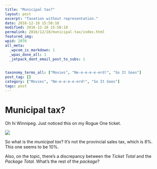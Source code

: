 ```yaml
---
title: "Municipal tax?"
layout: post
excerpt: "Taxation without representation."
date: 2016-12-18 15:58:10
modified: 2016-12-18 15:58:10
permalink: 2016/12/18/municipal-tax/index.html
featured_img: 
wpid: 2076
all_meta: 
  _wpcom_is_markdown: 1
  _wpas_done_all: 1
  _jetpack_dont_email_post_to_subs: 1
  
  
taxonomy_terms_all: ["Movies", "Ne-e-e-e-e-erd!", "So It Goes"]
post_tag: []
category: ["Movies", "Ne-e-e-e-e-erd!", "So It Goes"]
tags: post
---
```


# Municipal tax?

Oh hi Winnipeg. Just noticed this on my Rogue One ticket.

[![](https://patrickjohanneson.com/wp-content/uploads/2016/12/wp-1482076449485.jpg)](https://patrickjohanneson.com/wp-content/uploads/2016/12/wp-1482076449485.jpg)

So what is the *municipal tax*? It’s not the provincial sales tax, which is 8%. This one seems to be 10%.

Also, on the topic, there’s a discrepancy between the *Ticket Total* and the *Package Total.* What’s the rest of the *package*?